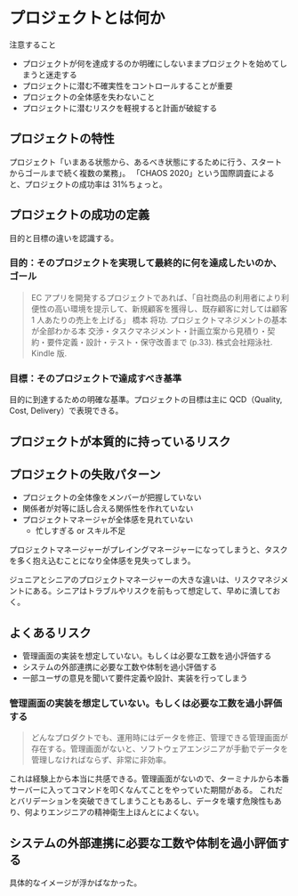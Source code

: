 # プロジェクトとは何か

注意すること

- プロジェクトが何を達成するのか明確にしないままプロジェクトを始めてしまうと迷走する
- プロジェクトに潜む不確実性をコントロールすることが重要
- プロジェクトの全体感を失わないこと
- プロジェクトに潜むリスクを軽視すると計画が破綻する

## プロジェクトの特性

プロジェクト「いまある状態から、あるべき状態にするために行う、スタートからゴールまで続く複数の業務」。
「CHAOS 2020」という国際調査によると、プロジェクトの成功率は 31%ちょっと。

## プロジェクトの成功の定義

目的と目標の違いを認識する。

### 目的：そのプロジェクトを実現して最終的に何を達成したいのか、ゴール

> EC アプリを開発するプロジェクトであれば、「自社商品の利用者により利便性の高い環境を提示して、新規顧客を獲得し、既存顧客に対しては顧客 1 人あたりの売上を上げる」
> 橋本 将功. プロジェクトマネジメントの基本が全部わかる本 交渉・タスクマネジメント・計画立案から見積り・契約・要件定義・設計・テスト・保守改善まで (p.33). 株式会社翔泳社. Kindle 版.

### 目標：そのプロジェクトで達成すべき基準

目的に到達するための明確な基準。プロジェクトの目標は主に QCD（Quality, Cost, Delivery）で表現できる。

## プロジェクトが本質的に持っているリスク

## プロジェクトの失敗パターン

- プロジェクトの全体像をメンバーが把握していない
- 関係者が対等に話し合える関係性を作れていない
- プロジェクトマネージャが全体感を見れていない
  - 忙しすぎる or スキル不足

プロジェクトマネージャーがプレイングマネージャーになってしまうと、タスクを多く抱え込むことになり全体感を見失ってしまう。

ジュニアとシニアのプロジェクトマネージャーの大きな違いは、リスクマネジメントにある。シニアはトラブルやリスクを前もって想定して、早めに潰しておく。

## よくあるリスク

- 管理画面の実装を想定していない。もしくは必要な工数を過小評価する
- システムの外部連携に必要な工数や体制を過小評価する
- 一部ユーザの意見を聞いて要件定義や設計、実装を行ってしまう

### 管理画面の実装を想定していない。もしくは必要な工数を過小評価する

> どんなプロダクトでも、運用時にはデータを修正、管理できる管理画面が存在する。管理画面がないと、ソフトウェアエンジニアが手動でデータを管理しなければならず、非常に非効率。

これは経験上から本当に共感できる。管理画面がないので、ターミナルから本番サーバーに入ってコマンドを叩くなんてことをやっていた期間がある。
これだとバリデーションを突破できてしまうこともあるし、データを壊す危険性もあり、何よりエンジニアの精神衛生上ほんとによくない。

## システムの外部連携に必要な工数や体制を過小評価する

具体的なイメージが浮かばなかった。
